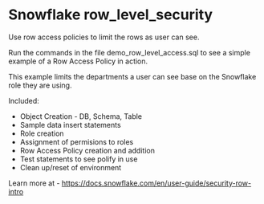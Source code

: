 # Snowflake row_level_security
Use row access policies to limit the rows as user can see.

Run the commands in the file demo_row_level_access.sql to see a simple example of a Row Access Policy in action.

This example limits the departments a user can see base on the Snowflake role they are using.


Included:
- Object Creation - DB, Schema, Table
- Sample data insert statements
- Role creation
- Assignment of permisions to roles
- Row Access Policy creation and addition
- Test statements to see polify in use
- Clean up/reset of environment

Learn more at - https://docs.snowflake.com/en/user-guide/security-row-intro


